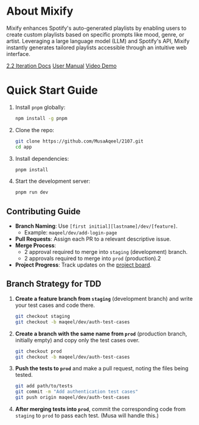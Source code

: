 # About Mixify

Mixify enhances Spotify's auto-generated playlists by enabling users to create custom playlists based on specific prompts like mood, genre, or artist. Leveraging a large language model (LLM) and Spotify's API, Mixify instantly generates tailored playlists accessible through an intuitive web interface.

[2.2 Iteration Docs](https://docs.google.com/document/d/1aw3NL-8_l0m3AVxmkiVud2jCyanwdo5hUpi22eSxJ2M/edit?usp=sharing)
[User Manual](https://docs.google.com/document/d/1NHvYX1cVKzh9zHf8d4iEIW35WkOyI0mgg8pMZvXgy-k/edit?tab=t.0#heading=h.9yy2jvrwfcpy)
[Video Demo](https://drive.google.com/file/d/1WEncIff4QgBKttXy46n3rzWPB4JxFEDH/view?usp=sharing)

# Quick Start Guide

1. Install `pnpm` globally:

   ```bash
   npm install -g pnpm
   ```

2. Clone the repo:

   ```bash
   git clone https://github.com/MusaAqeel/2107.git
   cd app
   ```

3. Install dependencies:

   ```bash
   pnpm install
   ```

4. Start the development server:

   ```bash
   pnpm run dev
   ```

## Contributing Guide

- **Branch Naming**: Use `[first initial][lastname]/dev/[feature]`.
  - Example: `maqeel/dev/add-login-page`
- **Pull Requests**: Assign each PR to a relevant descriptive issue.
- **Merge Process**:
  - 2 approval required to merge into `staging` (development) branch.
  - 2 approvals required to merge into `prod` (production).2
- **Project Progress**: Track updates on the [project board](https://github.com/users/MusaAqeel/projects/6/).

## Branch Strategy for TDD

1. **Create a feature branch from `staging`** (development branch) and write your test cases and code there.

   ```bash
   git checkout staging
   git checkout -b maqeel/dev/auth-test-cases
   ```

2. **Create a branch with the same name from `prod`** (production branch, initially empty) and copy only the test cases over.

   ```bash
   git checkout prod
   git checkout -b maqeel/dev/auth-test-cases
   ```

3. **Push the tests to `prod`** and make a pull request, noting the files being tested.

   ```bash
   git add path/to/tests
   git commit -m "Add authentication test cases"
   git push origin maqeel/dev/auth-test-cases
   ```

4. **After merging tests into `prod`**, commit the corresponding code from `staging` to `prod` to pass each test. (Musa will handle this.)
